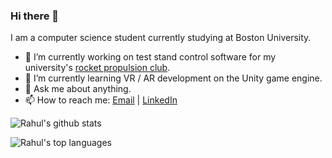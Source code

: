 ### Hi there 👋

I am a computer science student currently studying at Boston University.

- 🔭 I’m currently working on test stand control software for my university's [rocket propulsion club](https://burpg.org).
- 🌱 I’m currently learning VR / AR development on the Unity game engine.
- 💬 Ask me about anything.
- 📫 How to reach me: [Email](mailto://arasikere.rahul@gmail.com) | [LinkedIn](https://linkedin.com) 

![Rahul's github stats](https://github-readme-stats.vercel.app/api?username=rahul-arasikere&show_icons=true) 

![Rahul's top languages](https://github-readme-stats.vercel.app/api/top-langs/?username=rahul-arasikere&show_icons=true&&layout=compact&hide=jupyter-notebook)
